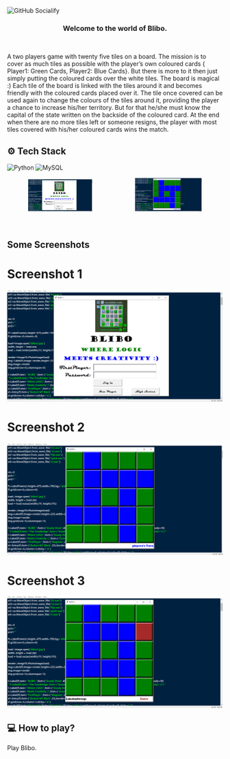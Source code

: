 ![GitHub Socialify](https://socialify.git.ci/AbhishekRana21/Blibo/image?description=1&font=Source%20Code%20Pro&language=1&owner=1&pattern=Diagonal%20Stripes&theme=Dark)

<div align="center">
<h3>Welcome to the world of Blibo.</h3>
</div>
<br>

A two players game with twenty five tiles on a board. The mission is to cover as much tiles as possible with the player’s own coloured cards { Player1: Green Cards, Player2: Blue Cards}. But there is more to it then just simply putting the coloured cards over  the white tiles. The board is magical :)  Each tile of the board is linked with the tiles around it and becomes friendly with the coloured cards placed over it. The tile once covered can be used again to change the colours of the tiles around it, providing the player a chance to increase his/her territory. But for that he/she must know the capital of the state written on the backside of the coloured card. At the end when there are no more tiles left or someone resigns, the player with most tiles covered with his/her coloured cards wins the match.


## ⚙️ Tech Stack

![Python](https://img.shields.io/badge/python-3670A0?style=for-the-badge&logo=python&logoColor=ffdd54) ![MySQL](https://img.shields.io/badge/MySQL-%2307405e.svg?style=for-the-badge&logo=mySQL&logoColor=white)
<br>
<p align="center">
<img width="30%" src="https://github.com/AbhishekRana21/Blibo/blob/master/Screenshots/Screenshot1.png"/> &nbsp;&nbsp;&nbsp;&nbsp;&nbsp;&nbsp;&nbsp;&nbsp;&nbsp;&nbsp; &nbsp;&nbsp;&nbsp;&nbsp;&nbsp;&nbsp;&nbsp;&nbsp;&nbsp;&nbsp;&nbsp;&nbsp;  <img width="31%" src="https://github.com/AbhishekRana21/Blibo/blob/master/Screenshots/Screenshot2.png" />
</p>

<br>

## Some Screenshots

# Screenshot 1
![picture](https://github.com/AbhishekRana21/Blibo/blob/master/Screenshots/Screenshot1.png)
<br>

# Screenshot 2
![picture](https://github.com/AbhishekRana21/Blibo/blob/master/Screenshots/Screenshot2.png)
<br>

# Screenshot 3
![picture](https://github.com/AbhishekRana21/Blibo/blob/master/Screenshots/Screenshot3.png)
<br>

## 💻 How to play?

Play Blibo. <br>
